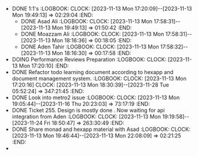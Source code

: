 - DONE 1:1's
  :LOGBOOK:
  CLOCK: [2023-11-13 Mon 17:20:09]--[2023-11-13 Mon 19:49:13] =>  02:29:04
  :END:
	- DONE Asad Ali
	  :LOGBOOK:
	  CLOCK: [2023-11-13 Mon 17:58:31]--[2023-11-13 Mon 19:49:13] =>  01:50:42
	  :END:
	- DONE Moazzam Ali
	  :LOGBOOK:
	  CLOCK: [2023-11-13 Mon 17:58:31]--[2023-11-13 Mon 18:16:36] =>  00:18:05
	  :END:
	- DONE Aden Tahir
	  :LOGBOOK:
	  CLOCK: [2023-11-13 Mon 17:58:32]--[2023-11-13 Mon 18:16:30] =>  00:17:58
	  :END:
- DOING Performance Reviews Preparation
  :LOGBOOK:
  CLOCK: [2023-11-13 Mon 17:20:10]
  :END:
- DONE Refactor todo learning document according to hexapp and document management system.
  :LOGBOOK:
  CLOCK: [2023-11-13 Mon 17:20:16]
  CLOCK: [2023-11-13 Mon 18:30:39]--[2023-11-28 Tue 05:52:24] =>  347:21:45
  :END:
- DONE Look into metro2 issue
  :LOGBOOK:
  CLOCK: [2023-11-13 Mon 19:05:44]--[2023-11-16 Thu 20:23:03] =>  73:17:19
  :END:
- DONE Ticket 255. Design is mostly done . Now waiting for api integration from Aden
  :LOGBOOK:
  CLOCK: [2023-11-13 Mon 19:19:58]--[2023-11-24 Fri 18:50:47] =>  263:30:49
  :END:
- DONE Share monad and hexapp material with Asad
  :LOGBOOK:
  CLOCK: [2023-11-13 Mon 19:46:44]--[2023-11-13 Mon 22:08:09] =>  02:21:25
  :END:
-